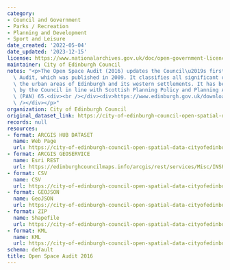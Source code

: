 ```yaml
---
category:
- Council and Government
- Parks / Recreation
- Planning and Development
- Sport and Leisure
date_created: '2022-05-04'
date_updated: '2023-12-15'
license: https://www.nationalarchives.gov.uk/doc/open-government-licence/version/3/
maintainer: City of Edinburgh Council
notes: "<p>The Open Space Audit (2016) updates the Council\u2019s first Open Space\
  \ Audit, which was published in 2009. It classifies all significant open space within\
  \ the urban areas of Edinburgh and its western settlements. It has been prepared\
  \ by the Council in line with Scottish Planning Policy and Planning Advice Note\
  \ (PAN) 65.<div><br /></div><div>https://www.edinburgh.gov.uk/downloads/file/22617/open-space-audit-2016<br\
  \ /></div></p>"
organization: City of Edinburgh Council
original_dataset_link: https://city-of-edinburgh-council-open-spatial-data-cityofedinburgh.hub.arcgis.com/maps/cityofedinburgh::open-space-audit-2016
records: null
resources:
- format: ARCGIS HUB DATASET
  name: Web Page
  url: https://city-of-edinburgh-council-open-spatial-data-cityofedinburgh.hub.arcgis.com/maps/cityofedinburgh::open-space-audit-2016
- format: ARCGIS GEOSERVICE
  name: Esri REST
  url: https://edinburghcouncilmaps.info/arcgis/rest/services/Misc/INSPIRE/MapServer/15
- format: CSV
  name: CSV
  url: https://city-of-edinburgh-council-open-spatial-data-cityofedinburgh.hub.arcgis.com/datasets/cityofedinburgh::open-space-audit-2016.csv?where=1=1&outSR=%7B%22latestWkid%22%3A27700%2C%22wkid%22%3A27700%7D
- format: GEOJSON
  name: GeoJSON
  url: https://city-of-edinburgh-council-open-spatial-data-cityofedinburgh.hub.arcgis.com/datasets/cityofedinburgh::open-space-audit-2016.geojson?where=1=1&outSR=%7B%22latestWkid%22%3A27700%2C%22wkid%22%3A27700%7D
- format: ZIP
  name: Shapefile
  url: https://city-of-edinburgh-council-open-spatial-data-cityofedinburgh.hub.arcgis.com/datasets/cityofedinburgh::open-space-audit-2016.zip?where=1=1&outSR=%7B%22latestWkid%22%3A27700%2C%22wkid%22%3A27700%7D
- format: KML
  name: KML
  url: https://city-of-edinburgh-council-open-spatial-data-cityofedinburgh.hub.arcgis.com/datasets/cityofedinburgh::open-space-audit-2016.kml?where=1=1&outSR=%7B%22latestWkid%22%3A27700%2C%22wkid%22%3A27700%7D
schema: default
title: Open Space Audit 2016
---
```

